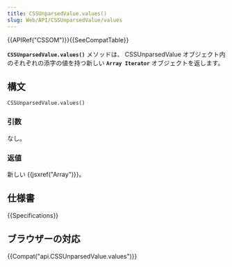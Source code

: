 ```yaml
---
title: CSSUnparsedValue.values()
slug: Web/API/CSSUnparsedValue/values
---
```


{{APIRef("CSSOM")}}{{SeeCompatTable}}

**`CSSUnparsedValue.values()`** メソッドは、 CSSUnparsedValue オブジェクト内のそれぞれの添字の値を持つ新しい **`Array Iterator`** オブジェクトを返します。

## 構文

```
CSSUnparsedValue.values()
```

### 引数

なし。

### 返値

新しい {{jsxref("Array")}}。

## 仕様書

{{Specifications}}

## ブラウザーの対応

{{Compat("api.CSSUnparsedValue.values")}}
